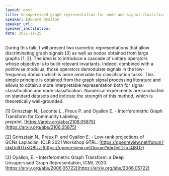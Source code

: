 ```yaml
---
layout: post
title: Unsupervised graph representation for node and signal classification
speaker: Edouard Oyallon
speaker_url:
speaker_institution:
date: 2021-11-25
---
```


During this talk, I will present two isometric representations that allow discriminating graph signals [3] as well as nodes obtained from large graphs [1, 2]. The idea is to introduce a cascade of unitary operators whose objective is to build relevant invariants. Indeed, combined with a pointwise modulus, those operators demodulate signals in the low-frequency domain which is more amenable for classification tasks. This simple principle is obtained from the graph signal processing literature and allows to obtain a more interpretable representation both for signal classification and node classification. Numerical experiments are conducted on standard datasets and indicate the strength of this method, which is theoretically well-grounded.

[1] Grinsztajn N., Leconte L., Preux P. and Oyallon E. - Interferometric Graph Transform for Community Labeling, preprint. [https://arxiv.org/abs/2106.05875](https://arxiv.org/abs/2106.05875)

[2] Grinsztajn N., Preux P. and Oyallon E. - Low-rank projections of GCNs Laplacian, ICLR 2021 Workshop GTRL. [https://openreview.net/forum?id=DnlDTxsQ8Uz](https://openreview.net/forum?id=DnlDTxsQ8Uz)

[3] Oyallon, E. - Interferometric Graph Transform: a Deep Unsupervised Graph Representation, ICML 2020. [https://arxiv.org/abs/2006.05722](https://arxiv.org/abs/2006.05722)
